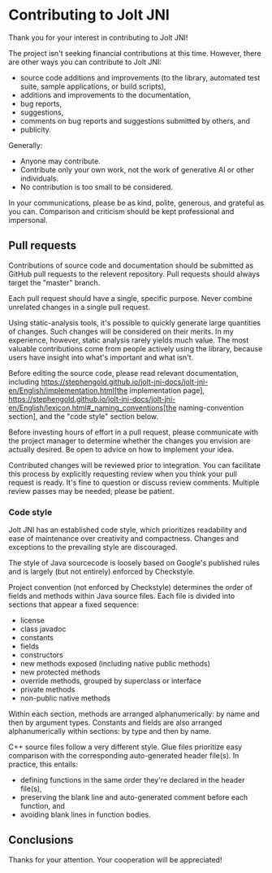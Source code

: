# Contributing to Jolt JNI

Thank you for your interest in contributing to Jolt JNI!

The project isn't seeking financial contributions at this time.
However, there are other ways you can contribute to Jolt JNI:

+ source code additions and improvements
  (to the library, automated test suite, sample applications, or build scripts),
+ additions and improvements to the documentation,
+ bug reports,
+ suggestions,
+ comments on bug reports and suggestions submitted by others, and
+ publicity.

Generally:

+ Anyone may contribute.
+ Contribute only your own work,
  not the work of generative AI or other individuals.
+ No contribution is too small to be considered.

In your communications, please be
as kind, polite, generous, and grateful as you can.
Comparison and criticism should be kept professional and impersonal.


## Pull requests

Contributions of source code and documentation should be submitted
as GitHub pull requests to the relevent repository.
Pull requests should always target the "master" branch.

Each pull request should have a single, specific purpose.
Never combine unrelated changes in a single pull request.

Using static-analysis tools,
it's possible to quickly generate large quantities of changes.
Such changes will be considered on their merits.
In my experience, however, static analysis rarely yields much value.
The most valuable contributions come from people actively using the library,
because users have insight into what's important and what isn't.

Before editing the source code, please read relevant documentation, including
https://stephengold.github.io/jolt-jni-docs/jolt-jni-en/English/implementation.html[the implementation page],
https://stephengold.github.io/jolt-jni-docs/jolt-jni-en/English/lexicon.html#_naming_conventions[the naming-convention section],
and the "code style" section below.

Before investing hours of effort in a pull request,
please communicate with the project manager
to determine whether the changes you envision are actually desired.
Be open to advice on how to implement your idea.

Contributed changes will be reviewed prior to integration.
You can facilitate this process by explicitly requesting review
when you think your pull request is ready.
It's fine to question or discuss review comments.
Multiple review passes may be needed; please be patient.

### Code style

Jolt JNI has an established code style,
which prioritizes readability and ease of maintenance
over creativity and compactness.
Changes and exceptions to the prevailing style are discouraged.

The style of Java sourcecode is loosely based on Google's published rules
and is largely (but not entirely) enforced by Checkstyle.

Project convention (not enforced by Checkstyle) determines the order
of fields and methods within Java source files.
Each file is divided into sections that appear a fixed sequence:

+ license
+ class javadoc
+ constants
+ fields
+ constructors
+ new methods exposed (including native public methods)
+ new protected methods
+ override methods, grouped by superclass or interface
+ private methods
+ non-public native methods

Within each section, methods are arranged alphanumerically:
by name and then by argument types.
Constants and fields are also arranged alphanumerically within sections:
by type and then by name.

C++ source files follow a very different style.
Glue files prioritize easy comparison with the corresponding
auto-generated header file(s).
In practice, this entails:

+ defining functions in the same order they're declared in the header file(s),
+ preserving the blank line and auto-generated comment before each function, and
+ avoiding blank lines in function bodies.


## Conclusions

Thanks for your attention. Your cooperation will be appreciated!
